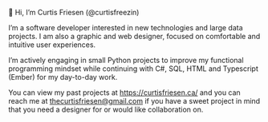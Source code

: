 👋 Hi, I’m Curtis Friesen (@curtisfreezin)

I’m a software developer interested in new technologies and large data projects. I am also a graphic and web designer, focused on comfortable and intuitive user experiences.

I’m actively engaging in small Python projects to improve my functional programming mindset while continuing with C#, SQL, HTML and Typescript (Ember) for my day-to-day work.

You can view my past projects at https://curtisfriesen.ca/ and you can reach me at thecurtisfriesen@gmail.com if you have a sweet project in mind that you need a designer for or would like collaboration on.

<!---
curtisfriesen/curtisfriesen is a ✨ special ✨ repository because its `README.md` (this file) appears on your GitHub profile.
You can click the Preview link to take a look at your changes.
--->
